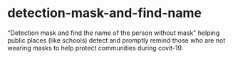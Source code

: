# detection-mask-and-find-name
"Detection mask and find the name of the person without mask" helping public places (like schools) detect and promptly remind those who are not wearing masks to help protect communities during covit-19.
